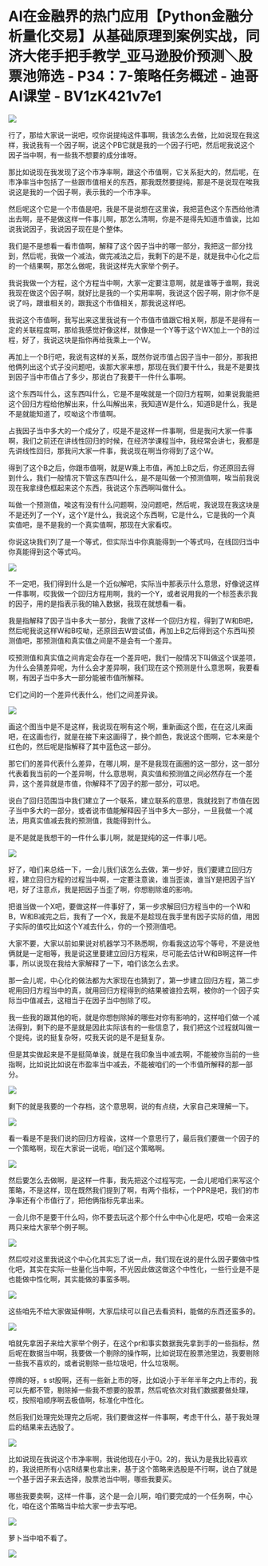# AI在金融界的热门应用【Python金融分析量化交易】从基础原理到案例实战，同济大佬手把手教学_亚马逊股价预测＼股票池筛选 - P34：7-策略任务概述 - 迪哥AI课堂 - BV1zK421v7e1

![](img/8eb2ba08be8345fe299f0ce5f80a37e9_0.png)

行了，那给大家说一说吧，哎你说提纯这件事啊，我该怎么去做，比如说现在我这样，我说我有一个因子啊，说这个PB它就是我的一个因子行吧，然后呢我说这个因子当中啊，有一些我不想要的成分谁呀。

那比如说现在我发现了这个市净率啊，跟这个市值啊，它关系挺大的，然后呢，在市净率当中包括了一些跟市值相关的东西，那我既然要提纯，那是不是说现在唉我说这是我的一个因子啊，表示我的一个市净率。

然后呢这个它是一个市值是吧，我是不是说想在这里诶，我把蓝色这个东西给他清出去啊，是不是做这样一件事儿啊，那怎么清啊，你是不是得先知道市值诶，比如说我说因子，我说因子现在是个整体。

我们是不是想看一看市值啊，解释了这个因子当中的哪一部分，我把这一部分找到，然后呢，我做一个减法，做完减法之后，我剩下的是不是，就是我中心化之后的一个结果啊，那怎么做呢，我说这样先大家举个例子。

我说我做一个方程，这个方程当中啊，大家一定要注意啊，就是谁等于谁啊，我说我现在做这个因子啊，就好比是我的一个实用率啊，我说这个因子啊，刚才你不是说了吗，跟谁相关的，跟我这个市值相关，那我说这样吧。

我说这个市值啊，我写出来这里我说有一个市值市值跟它相关啊，那是不是得有一定的关联程度啊，那给我感觉好像这样，就像是一个Y等于这个WX加上一个B的过程，好了，我说这块是指你再给我乘上一个W。

再加上一个B行吧，我说有这样的关系，既然你说市值占因子当中一部分，那我把他俩列出这个式子没问题吧，诶那大家来想，那现在我们要干什么，我是不是要找到因子当中市值占了多少，那说白了我要干一件什么事啊。

这个东西叫什么，这东西叫什么，它是不是唉就是一个回归方程啊，如果说我能把这个回归方程给他解出来，什么叫解出来，我知道W是什么，知道B是什么，我是不是就能知道了，哎呦这个市值啊。

占我因子当中多大的一个成分了，哎是不是这样一件事啊，但是我问大家一件事啊，我们之前还在讲线性回归的时候，在经济学课程当中，我经常会讲七，我都是先讲线性回归，那我问大家一件事，我说现在啊当你得到了这个W。

得到了这个B之后，你跟市值啊，就是W乘上市值，再加上B之后，你还原回去得到什么，我们一般情况下管这东西叫什么，是不是叫做一个预测值啊，唉当前我说现在我拿绿色框起来这个东西，我说这个东西啊叫做什么。

叫做一个预测值，唉这有没有什么问题啊，没问题吧，然后呢，我说现在我这块是不是还列了一个Y，这个Y是什么，我说这个东西啊，它是什么，它是我的一个真实值吧，是不是我的一个真实值啊，那现在大家看哎。

你说这块我们列了是一个等式，但实际当中你真能得到一个等式吗，在线回归当中你真能得到这个等式吗。

![](img/8eb2ba08be8345fe299f0ce5f80a37e9_2.png)

不一定吧，我们得到什么是一个近似解吧，实际当中那表示什么意思，好像说这样一件事啊，哎我做一个回归方程用啊，我的一个Y，或者说用我的一个标签表示我的因子，用的是指表示我的输入数据，我现在就想看一看。

我是指解释了因子当中多大一部分，我做了这样一个回归方程，得到了W和B吧，然后呢我说这样W和B哎呦，还原回去W尝试值，再加上B之后得到这个东西叫预测值吧，那预测值和真实值之间是不是会有一个差异。

哎预测值和真实值之间肯定会存在一个差异吧，我们一般情况下叫做这个误差项，为什么会猜差异呢，为什么会才差异啊，我们现在这个预测是什么意思啊，我要看啊，有因子当中多大一部分能被市值所解释。

它们之间的一个差异代表什么，他们之间差异诶。

![](img/8eb2ba08be8345fe299f0ce5f80a37e9_4.png)

画这个图当中是不是这样，我说现在啊有这个啊，重新画这个图，在在这儿来画吧，在这画也行，就是在接下来这画得了，换个颜色，我说这个图啊，它本来是个红色的，然后呢是指解释了其中蓝色这一部分。

那它们的差异代表什么差异，在哪儿啊，是不是我现在画圈的这一部分，这一部分代表着我当前的一个差异啊，什么意思啊，真实值和预测值之间必然存在一个差异，这个差异就是市值，你解释不了因子的那一部分，可以吧。

说白了回归范围当中我们建立了一个联系，建立联系的意思，我就找到了市值在因子当中多大的一部分，或者说市值能解释因子当中多大一部分，一旦我做一个减法，用真实值减去我的预测值，我能得到什么。

是不是就是我想干的一件什么事儿啊，就是提纯的这一件事儿吧。

![](img/8eb2ba08be8345fe299f0ce5f80a37e9_6.png)

好了，咱们来总结一下，一会儿我们该怎么去做，第一步好，我们要建立回归方程，建立回归方程的过程当中啊，一定要注意诶，谁当歪诶，谁当Y是把因子当Y吧，好了注意点，我是把因子当歪了啊，你想剔除谁的影响。

把谁当做一个X吧，要做这样一件事好了，第一步求解回归方程当中的一个W和B，W和B减完之后，我有了一个X，我是不是趁现在我手里有因子实际的值，用因子实际的值哎比如这个Y减去什么，你的一个预测值吧。

大家不要，大家以前如果说对机器学习不熟悉啊，你看我这边写个等号，不是说他俩就是一定相等，我是说这里要建立回归方程来，尽可能去估计W和B啊这样一件事，所以说现在我给大家解释了一下，咱们该怎么去求。

那一会儿呢，中心化的做法都为大家现在也猜到了，第一步建立回归方程，第二步呢用回归方程当中的真，就用回归方程得到的结果被谁捡去啊，被你的一个因子实际当中值减去，这相当于在因子当中刨除了哎。

我一些我的跟其他的呃，就是你想刨除掉的哪些对你有影响的，这样咱们做一个减法得到，剩下的是不是就是因此实际该有的一些信息了，我们把这个过程就叫做一个提纯，说的挺复杂呀，哎我天说的是不是挺复杂。

但是其实做起来是不是挺简单诶，就是在我印象当中减去啊，不能被你当前的一些指啊，比如说比如说在市盈率当中减去，不能被咱们的一个市值所解释的那一部分。



![](img/8eb2ba08be8345fe299f0ce5f80a37e9_8.png)

剩下的就是我要的一个存档，这个意思啊，说的有点绕，大家自己来理解一下。

![](img/8eb2ba08be8345fe299f0ce5f80a37e9_10.png)

看一看是不是我们说的回归方程诶，这样一个意思行了，最后我们要做一个因子的一个策略啊，现在大家说一说呃，咱们这个策略啊。



![](img/8eb2ba08be8345fe299f0ce5f80a37e9_12.png)

然后要怎么去做啊，是这样一件事，我先把这个过程写完，一会儿呢咱们来写这个策略，不是这样，现在既然我们提到了啊，有两个指标，一个PPR是吧，我们的市净率还有个市值行了，把他俩指标先拿出来。

一会儿你不是要干什么吗，你不要去玩这个那个什么中中心化是吧，哎咱一会来这两只来给大家举个例子啊。

![](img/8eb2ba08be8345fe299f0ce5f80a37e9_14.png)

然后哎对这里我说这个中心化其实忘了说一点，我们现在说的是什么因子要做中性化吧，其实在实际一些量化当中啊，不光因此做这做这个中性化，一些行业是不是也能做中性化啊，其实能做的事蛮多啊。



![](img/8eb2ba08be8345fe299f0ce5f80a37e9_16.png)

这些咱先不给大家做延伸啊，大家后续可以自己去看资料，能做的东西还蛮多的。

![](img/8eb2ba08be8345fe299f0ce5f80a37e9_18.png)

咱就先拿因子来给大家举个例子，在这个pr和事实数据我先拿到手的一些指标，然后呢在数据当中啊，我要做一个剔除的操作啊，比如说现在股票池里边，我要剔除一些我不喜欢的，或者说剔除一些垃圾吧，什么垃圾啊。

停牌的呀，s st股啊，还有一些新上市的呀，比如说小于半年半年之内上市的，我可以先都不管，剔除掉一些我不想要的股票，然后呢依次对我们数据要做处理，哎，按照咱顺序啊去极值啊，标准化中性化。

然后我们处理完处理完之后呢，我们要做这样一件事啊，考虑干什么，基于我处理后的结果来去选股了。

![](img/8eb2ba08be8345fe299f0ce5f80a37e9_20.png)

比如说现在我说这个市净率啊，我说他现在小于0。2的，我认为是我比较喜欢的，我说把所有小店R结果也拿出来，基于这个策略来选股是不行啊，说白了就是一个基于因子来去选择，股票池当中啊，哪些我要买。

哪些我要卖啊，这样一件事，这个是一会儿啊，咱们要完成的一个任务啊，中心化，咱在这个策略当中给大家一步去写吧。



![](img/8eb2ba08be8345fe299f0ce5f80a37e9_22.png)

萝卜当中咱不看了。

![](img/8eb2ba08be8345fe299f0ce5f80a37e9_24.png)